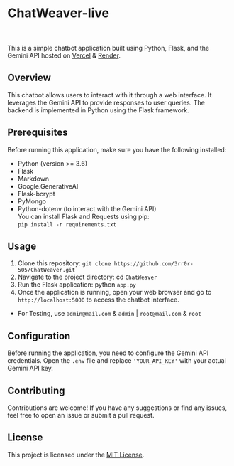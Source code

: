 # ChatWeaver-live <br><a href="https://www.python.org/"><img alt="" src="https://img.shields.io/badge/python-3.9%2B-blue?logo=python&logoColor=88d4d7"/></a> <a href="https://flask.palletsprojects.com/en/3.0.x/"><img alt="" src="https://img.shields.io/badge/Flask-v3.0.3-45aec2?logo=flask&logoColor=45aec2"/></a> <a href="https://www.mongodb.com/"><img alt="" src="https://img.shields.io/badge/MongoDB%20Atlas-v4.4.6-009441?logo=mongodb&logoColor=009441"/></a> <a href="https://ai.google.dev/"><img alt="" src="https://img.shields.io/badge/Gemini%20API-Enabled-brightgreen"/></a> <a href="https://vercel.com"><img alt="" src="https://img.shields.io/badge/Deployed%20with-Vercel-black?logo=vercel"/></a> <a href="https://render.com/"><img alt="" src="https://img.shields.io/badge/Hosted%20on-Render-black?logo=render&logoColor=white"/></a>

This is a simple chatbot application built using Python, Flask, and the Gemini API hosted on [Vercel](https://chatweaver.vercel.app/login) & [Render](https://chatweaver.onrender.com).

## Overview
This chatbot allows users to interact with it through a web interface. It leverages the Gemini API to provide responses to user queries. The backend is implemented in Python using the Flask framework.

## Prerequisites
Before running this application, make sure you have the following installed:
- Python (version >= 3.6)
- Flask
- Markdown
- Google.GenerativeAI
- Flask-bcrypt
- PyMongo
- Python-dotenv (to interact with the Gemini API) <br>
You can install Flask and Requests using pip: <br>
   `pip install -r requirements.txt`


## Usage
1. Clone this repository:
`git clone https://github.com/3rr0r-505/ChatWeaver.git`
2. Navigate to the project directory:
cd `ChatWeaver`
3. Run the Flask application:
python `app.py`
4. Once the application is running, open your web browser and go to `http://localhost:5000` to access the chatbot interface.
- For Testing, use `admin@mail.com` & `admin` | `root@mail.com` & `root`

## Configuration
Before running the application, you need to configure the Gemini API credentials. Open the `.env` file and replace `'YOUR_API_KEY'` with your actual Gemini API key.

## Contributing
Contributions are welcome! If you have any suggestions or find any issues, feel free to open an issue or submit a pull request.

## License
This project is licensed under the [MIT License](LICENSE).
